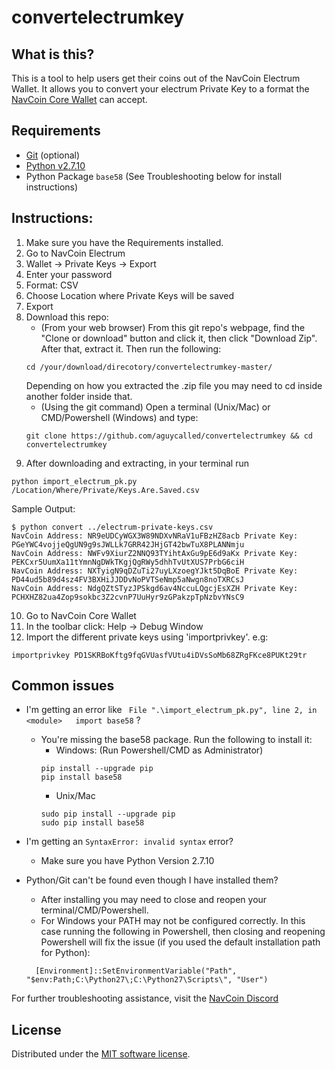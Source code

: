 # convertelectrumkey

## What is this?
This is a tool to help users get their coins out of the NavCoin Electrum Wallet. It allows you to convert your electrum Private Key to a format the [NavCoin Core Wallet](https://github.com/NAVCoin/navcoin-core/) can accept.

## Requirements
- [Git](https://git-scm.com/book/en/v2/Getting-Started-Installing-Git) (optional)
- [Python v2.7.10](https://www.python.org/downloads/release/python-2710/)
- Python Package `base58` (See Troubleshooting below for install instructions)

## Instructions:

1. Make sure you have the Requirements installed.
2. Go to NavCoin Electrum
3. Wallet -> Private Keys -> Export
4. Enter your password
5. Format: CSV
6. Choose Location where Private Keys will be saved
7. Export
8. Download this repo:
   - (From your web browser) From this git repo's webpage, find the "Clone or download" button and click it, then click "Download Zip". After that, extract it. Then run the following:
   ```
   cd /your/download/direcotory/convertelectrumkey-master/
   ```
   Depending on how you extracted the .zip file you may need to cd inside another folder inside that.
   - (Using the git command) Open a terminal (Unix/Mac) or CMD/Powershell (Windows) and type:
   ```
   git clone https://github.com/aguycalled/convertelectrumkey && cd convertelectrumkey
   ```
9. After downloading and extracting, in your terminal run
```
python import_electrum_pk.py /Location/Where/Private/Keys.Are.Saved.csv
```
Sample Output:
```
$ python convert ../electrum-private-keys.csv
NavCoin Address: NR9eUDCyWGX3W89NDXvNRaV1uFBzHZ8acb Private Key: PGeYWC4vojjeQgUN9g9sJWLLk7GRR42JHjGT42bwTuX8PLANNmju
NavCoin Address: NWFv9XiurZ2NNQ93TYihtAxGu9pE6d9aKx Private Key: PEKCxr5UumXa11tYmnNgDWkTKgjQgRWy5dhhTvUtXUS7PrbG6ciH
NavCoin Address: NXTyigN9qDZuTi27uyLXzoegYJkt5DqBoE Private Key: PD44ud5b89d4sz4FV3BXHiJJDDvNoPVTSeNmp5aNwgn8noTXRCsJ
NavCoin Address: NdgQZtSTyzJPSkgd6av4NccuLQgcjEsXZH Private Key: PCHXHZ82ua4Zop9sokbc3Z2cvnP7UuHyr9zGPakzpTpNzbvYNsC9
```
10. Go to NavCoin Core Wallet
11. In the toolbar click: Help -> Debug Window
12. Import the different private keys using 'importprivkey'. e.g:
```
importprivkey PD1SKRBoKftg9fqGVUasfVUtu4iDVsSoMb68ZRgFKce8PUKt29tr
```

## Common issues


- I'm getting an error like ` File ".\import_electrum_pk.py", line 2, in <module>   import base58` ?
  - You're missing the base58 package. Run the following to install it:
    - Windows: (Run Powershell/CMD as Administrator)
    ```
    pip install --upgrade pip
    pip install base58
    ```
    - Unix/Mac
    ```
    sudo pip install --upgrade pip
    sudo pip install base58
    ```

- I'm getting an `SyntaxError: invalid syntax` error?
  - Make sure you have Python Version 2.7.10

- Python/Git can't be found even though I have installed them?
  - After installing you may need to close and reopen your terminal/CMD/Powershell.
  - For Windows your PATH may not be configured correctly. In this case running the following in Powershell, then closing and reopening Powershell will fix the issue (if you used the default installation path for Python):
  ```
    [Environment]::SetEnvironmentVariable("Path", "$env:Path;C:\Python27\;C:\Python27\Scripts\", "User")
  ```


For further troubleshooting assistance, visit the [NavCoin Discord](https://discordapp.com/invite/y4Vu9jw)


License
---------------------
Distributed under the [MIT software license](http://www.opensource.org/licenses/mit-license.php).
